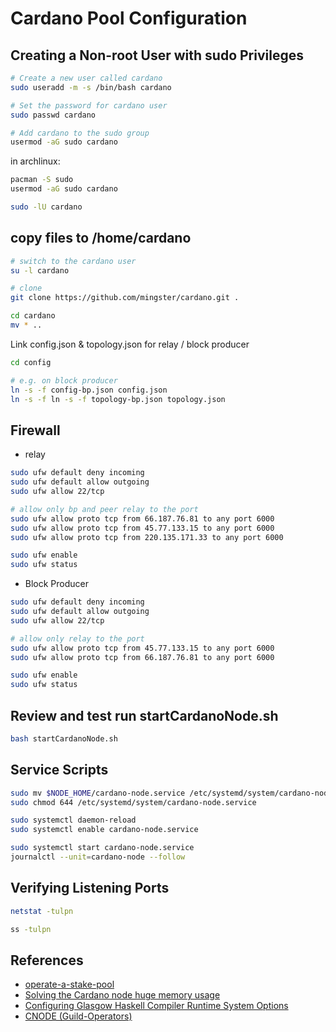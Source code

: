 # Cardano Pool Configuration

## Creating a Non-root User with sudo Privileges

``` bash
# Create a new user called cardano
sudo useradd -m -s /bin/bash cardano

# Set the password for cardano user
sudo passwd cardano

# Add cardano to the sudo group
usermod -aG sudo cardano
```

in archlinux:

``` bash
pacman -S sudo
usermod -aG sudo cardano

sudo -lU cardano
```

## copy files to /home/cardano

``` bash
# switch to the cardano user
su -l cardano

# clone
git clone https://github.com/mingster/cardano.git .

cd cardano
mv * ..
```

Link config.json & topology.json for relay / block producer

``` bash
cd config

# e.g. on block producer
ln -s -f config-bp.json config.json
ln -s -f ln -s -f topology-bp.json topology.json
```

## Firewall

- relay

``` bash
sudo ufw default deny incoming
sudo ufw default allow outgoing
sudo ufw allow 22/tcp

# allow only bp and peer relay to the port
sudo ufw allow proto tcp from 66.187.76.81 to any port 6000
sudo ufw allow proto tcp from 45.77.133.15 to any port 6000
sudo ufw allow proto tcp from 220.135.171.33 to any port 6000

sudo ufw enable
sudo ufw status
```

- Block Producer

``` bash
sudo ufw default deny incoming
sudo ufw default allow outgoing
sudo ufw allow 22/tcp

# allow only relay to the port
sudo ufw allow proto tcp from 45.77.133.15 to any port 6000
sudo ufw allow proto tcp from 66.187.76.81 to any port 6000

sudo ufw enable
sudo ufw status
```

## Review and test run startCardanoNode.sh

``` bash
bash startCardanoNode.sh
```

## Service Scripts

``` bash
sudo mv $NODE_HOME/cardano-node.service /etc/systemd/system/cardano-node.service
sudo chmod 644 /etc/systemd/system/cardano-node.service

sudo systemctl daemon-reload
sudo systemctl enable cardano-node.service

sudo systemctl start cardano-node.service
journalctl --unit=cardano-node --follow
```

## Verifying Listening Ports

``` bash
netstat -tulpn

ss -tulpn
```

## References

- [operate-a-stake-pool](https://developers.cardano.org/docs/operate-a-stake-pool/generating-wallet-keys)
- [Solving the Cardano node huge memory usage](https://forum.cardano.org/t/solving-the-cardano-node-huge-memory-usage-done/67032/37)
- [Configuring Glasgow Haskell Compiler Runtime System Options](https://www.coincashew.com/coins/overview-ada/guide-how-to-build-a-haskell-stakepool-node/part-v-tips/configuring-runtime-options)
- [CNODE (Guild-Operators)](https://cardano-community.github.io/guild-operators/)

